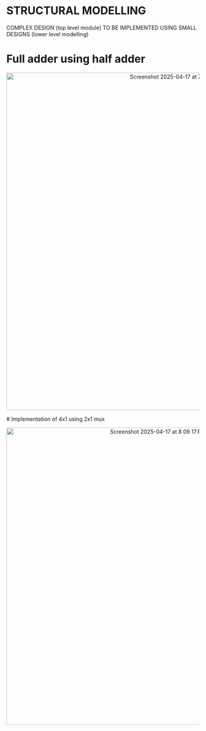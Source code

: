 # STRUCTURAL MODELLING 
COMPLEX DESIGN (top level module) TO BE IMPLEMENTED USING SMALL DESIGNS (lower level modelling)

# Full adder using half adder
<p align="center">
<img width="881" alt="Screenshot 2025-04-17 at 7 53 08 PM" src="https://github.com/user-attachments/assets/c7b68d0b-e33f-4cdf-9410-98f600b7ec81" />
</p>
# Implementation of 4x1 using 2x1 mux
<p align="center">
<img width="775" alt="Screenshot 2025-04-17 at 8 09 17 PM" src="https://github.com/user-attachments/assets/5c60cee0-0810-43c4-9a22-74354fdfae6c" />
</p>
